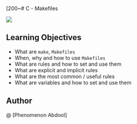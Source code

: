 [200~# C - Makefiles

![](https://i.stack.imgur.com/hpDyp.png)

## Learning Objectives

- What are `make`, `Makefiles`
- When, why and how to use `Makefiles`
- What are rules and how to set and use them
- What are explicit and implicit rules
- What are the most common / useful rules
- What are variables and how to set and use them



##    Author

@ [Phenomenon Abdool]
